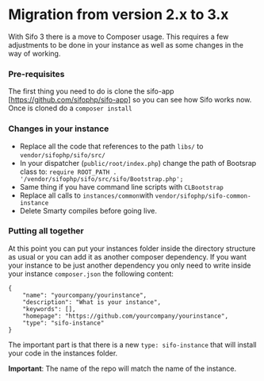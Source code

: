 Migration from version 2.x to 3.x
=================================
With Sifo 3 there is a move to Composer usage. This requires a few adjustments to be done in your instance as well as some changes in the way of working.

### Pre-requisites
The first thing you need to do is clone the sifo-app [https://github.com/sifophp/sifo-app] so you can see how Sifo works now.
Once is cloned do a `composer install` 

### Changes in your instance
- Replace all the code that references to the path `libs/` to `vendor/sifophp/sifo/src/`
- In your dispatcher (`public/root/index.php`) change the path of Bootsrap class to: `require ROOT_PATH . '/vendor/sifophp/sifo/src/sifo/Bootstrap.php';`
- Same thing if you have command line scripts with `CLBootstrap`
- Replace all calls to `instances/common`with `vendor/sifophp/sifo-common-instance`
- Delete Smarty compiles before going live.

### Putting all together

At this point you can put your instances folder inside the directory structure as usual or you can add it as another composer dependency.
If you want your instance to be just another dependency you only need to write inside your instance `composer.json` the following content:

    {
        "name": "yourcompany/yourinstance",
        "description": "What is your instance",
        "keywords": [],
        "homepage": "https://github.com/yourcompany/yourinstance",
        "type": "sifo-instance"
    }

The important part is that there is a new `type: sifo-instance` that will install your code in the instances folder.

**Important**: The name of the repo will match the name of the instance.


